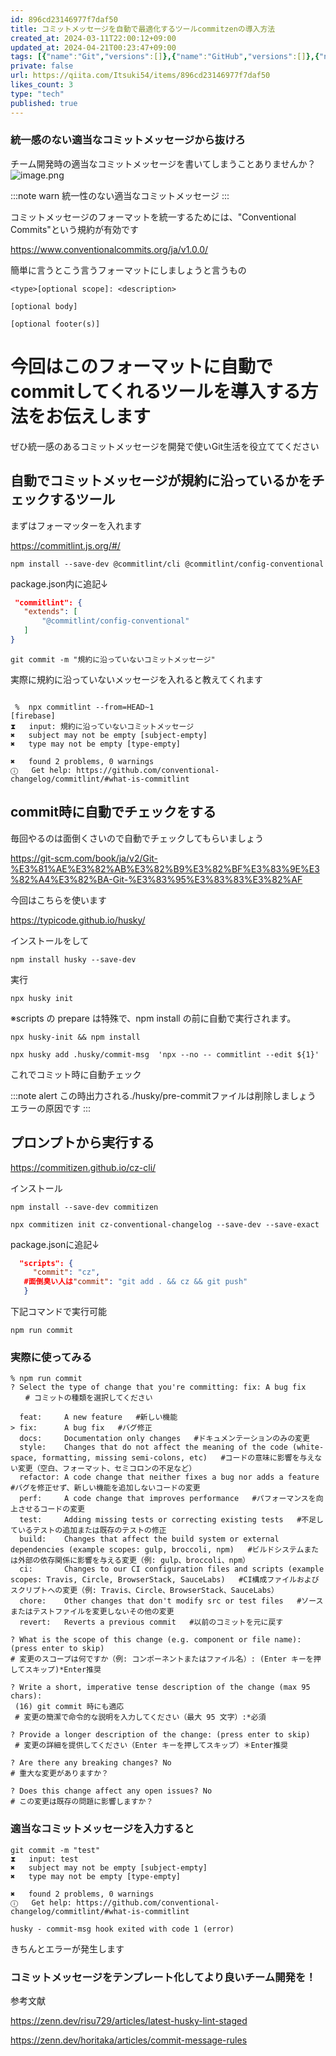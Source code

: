 ```yaml
---
id: 896cd23146977f7daf50
title: コミットメッセージを自動で最適化するツールcommitzenの導入方法
created_at: 2024-03-11T22:00:12+09:00
updated_at: 2024-04-21T00:23:47+09:00
tags: [{"name":"Git","versions":[]},{"name":"GitHub","versions":[]},{"name":"コマンド","versions":[]},{"name":"初心者","versions":[]},{"name":"チーム開発","versions":[]}]
private: false
url: https://qiita.com/Itsuki54/items/896cd23146977f7daf50
likes_count: 3
type: "tech"
published: true
---
```


### 統一感のない適当なコミットメッセージから抜けろ

チーム開発時の適当なコミットメッセージを書いてしまうことありませんか？
![image.png](https://qiita-image-store.s3.ap-northeast-1.amazonaws.com/0/3303371/efd377b8-1df5-4eef-5bf9-8f6880c1eaf6.png)

:::note warn
統一性のない適当なコミットメッセージ
:::

コミットメッセージのフォーマットを統一するためには、"Conventional Commits"という規約が有効です

https://www.conventionalcommits.org/ja/v1.0.0/

簡単に言うとこう言うフォーマットにしましょうと言うもの
```
<type>[optional scope]: <description>

[optional body]

[optional footer(s)]
```

# 今回はこのフォーマットに自動でcommitしてくれるツールを導入する方法をお伝えします

ぜひ統一感のあるコミットメッセージを開発で使いGit生活を役立ててください

## 自動でコミットメッセージが規約に沿っているかをチェックするツール

まずはフォーマッターを入れます

https://commitlint.js.org/#/
```shell
npm install --save-dev @commitlint/cli @commitlint/config-conventional
```
package.json内に追記↓
```json
 "commitlint": {
   "extends": [
       "@commitlint/config-conventional"
   ]
}
```


```shell
git commit -m "規約に沿っていないコミットメッセージ"
```
実際に規約に沿っていないメッセージを入れると教えてくれます
```shell

 %  npx commitlint --from=HEAD~1                                                                                                                        [firebase]
⧗   input: 規約に沿っていないコミットメッセージ
✖   subject may not be empty [subject-empty]
✖   type may not be empty [type-empty]

✖   found 2 problems, 0 warnings
ⓘ   Get help: https://github.com/conventional-changelog/commitlint/#what-is-commitlint
```

## commit時に自動でチェックをする
毎回やるのは面倒くさいので自動でチェックしてもらいましょう

https://git-scm.com/book/ja/v2/Git-%E3%81%AE%E3%82%AB%E3%82%B9%E3%82%BF%E3%83%9E%E3%82%A4%E3%82%BA-Git-%E3%83%95%E3%83%83%E3%82%AF

今回はこちらを使います

https://typicode.github.io/husky/

インストールをして
```shell
npm install husky --save-dev
```
実行
```shell
npx husky init
```

※scripts の prepare は特殊で、npm install の前に自動で実行されます。
```shell
npx husky-init && npm install
```
```shell
npx husky add .husky/commit-msg  'npx --no -- commitlint --edit ${1}'
```
これでコミット時に自動チェック

:::note alert
この時出力される./husky/pre-commitファイルは削除しましょう
エラーの原因です
:::

## プロンプトから実行する

https://commitizen.github.io/cz-cli/

インストール
```shell
npm install --save-dev commitizen
```

```shell
npx commitizen init cz-conventional-changelog --save-dev --save-exact
```
package.jsonに追記↓

```json
  "scripts": {
     "commit": "cz",
   #面倒臭い人は"commit": "git add . && cz && git push"
   }
```
下記コマンドで実行可能
```shell
npm run commit
```

### 実際に使ってみる

```
% npm run commit
? Select the type of change that you're committing: fix: A bug fix
　　# コミットの種類を選択してください

  feat:     A new feature   #新しい機能
> fix:      A bug fix   #バグ修正
  docs:     Documentation only changes   #ドキュメンテーションのみの変更
  style:    Changes that do not affect the meaning of the code (white-space, formatting, missing semi-colons, etc)   #コードの意味に影響を与えない変更（空白、フォーマット、セミコロンの不足など）
  refactor: A code change that neither fixes a bug nor adds a feature   #バグを修正せず、新しい機能を追加しないコードの変更
  perf:     A code change that improves performance   #パフォーマンスを向上させるコードの変更
  test:     Adding missing tests or correcting existing tests   #不足しているテストの追加または既存のテストの修正
  build:    Changes that affect the build system or external dependencies (example scopes: gulp, broccoli, npm)   #ビルドシステムまたは外部の依存関係に影響を与える変更（例: gulp、broccoli、npm）
  ci:       Changes to our CI configuration files and scripts (example scopes: Travis, Circle, BrowserStack, SauceLabs)   #CI構成ファイルおよびスクリプトへの変更（例: Travis、Circle、BrowserStack、SauceLabs）
  chore:    Other changes that don't modify src or test files   #ソースまたはテストファイルを変更しないその他の変更
  revert:   Reverts a previous commit   #以前のコミットを元に戻す

? What is the scope of this change (e.g. component or file name): (press enter to skip)
# 変更のスコープは何ですか（例: コンポーネントまたはファイル名）: (Enter キーを押してスキップ)*Enter推奨

? Write a short, imperative tense description of the change (max 95 chars):
 (16) git commit 時にも適応
 # 変更の簡潔で命令的な説明を入力してください（最大 95 文字）:*必須

? Provide a longer description of the change: (press enter to skip)
 # 変更の詳細を提供してください（Enter キーを押してスキップ）＊Enter推奨

? Are there any breaking changes? No
# 重大な変更がありますか？

? Does this change affect any open issues? No
# この変更は既存の問題に影響しますか？
```

### 適当なコミットメッセージを入力すると
```shell
git commit -m "test"
⧗   input: test
✖   subject may not be empty [subject-empty]
✖   type may not be empty [type-empty]

✖   found 2 problems, 0 warnings
ⓘ   Get help: https://github.com/conventional-changelog/commitlint/#what-is-commitlint

husky - commit-msg hook exited with code 1 (error)
```
きちんとエラーが発生します

### コミットメッセージをテンプレート化してより良いチーム開発を！

参考文献

https://zenn.dev/risu729/articles/latest-husky-lint-staged

https://zenn.dev/horitaka/articles/commit-message-rules
